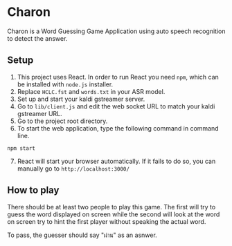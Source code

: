 # Charon
Charon is a Word Guessing Game Application using auto speech recognition to detect the answer.

## Setup
1. This project uses React. In order to run React you need `npm`, which can be installed with `node.js` installer.
2. Replace `HCLC.fst` and `words.txt` in your ASR model.
3. Set up and start your kaldi gstreamer server.
4. Go to `lib/client.js` and edit the web socket URL to match your kaldi gstreamer URL.
5. Go to the project root directory.
6. To start the web application, type the following command in command line.
```
npm start
```

7. React will start your browser automatically. If it fails to do so, you can manually go to `http://localhost:3000/`


## How to play

There should be at least two people to play this game. 
The first will try to guess the word displayed on screen while the second will look at the word on screen try to hint the first player without speaking the actual word.

To pass, the guesser should say "ผ่าน" as an asnwer.
